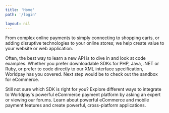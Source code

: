 ```yaml
---
title: 'Home'
path: '/login'

layout: nil
---
```

From complex online payments to simply connecting to shopping carts, or adding disruptive technologies to your online stores; we help create value to your website or web application.

Often, the best way to learn a new API is to dive in and look at code examples. Whether you prefer downloadable SDKs for PHP, Java, .NET or Ruby, or prefer to code directly to our XML interface specification, Worldpay has you covered. Next step would be to check out the sandbox for eCommerce.

Still not sure which SDK is right for you? Explore different ways to integrate to Worldpay's powerful eCommerce payment platform by asking an expert or viewing our forums. Learn about powerful eCommerce and mobile payment features and create powerful, cross-platform applications.
